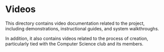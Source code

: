 # Videos

This directory contains video documentation related to the project, including demonstrations, instructional guides, and system walkthroughs.

In addition, it also contains videos related to the process of creation, particularly tied with the Computer Science club and its members.